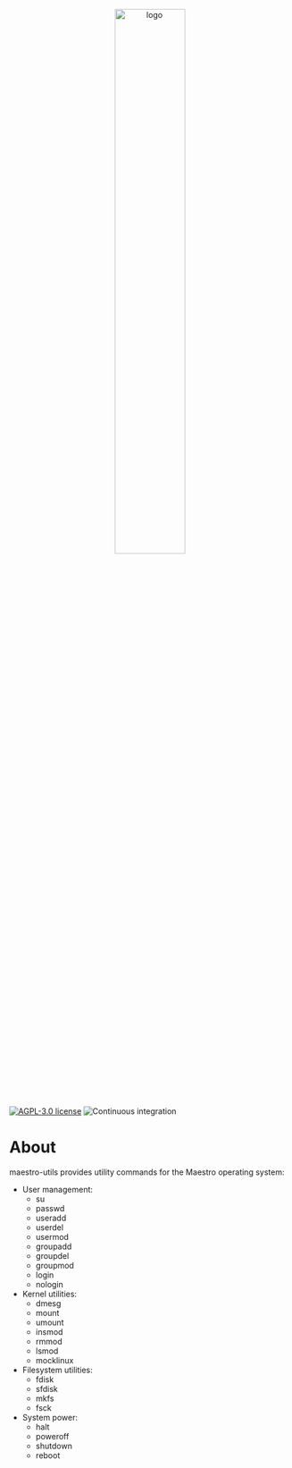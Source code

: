 <p align="center">                                                                                                                                                                                               
  <picture>
    <source media="(prefers-color-scheme: light)" srcset="https://raw.githubusercontent.com/maestro-os/maestro-lnf/master/logo-light.svg">
    <img src="https://raw.githubusercontent.com/maestro-os/maestro-lnf/master/logo.svg" alt="logo" width="50%" />
  </picture>
</p>

[![AGPL-3.0 license](https://img.shields.io/badge/license-AGPL--3.0-blue.svg?style=for-the-badge&logo=book)](./COPYING)
![Continuous integration](https://img.shields.io/github/actions/workflow/status/maestro-os/maestro-utils/check.yml?style=for-the-badge&logo=github)



# About

maestro-utils provides utility commands for the Maestro operating system:
- User management:
	- su
	- passwd
	- useradd
	- userdel
	- usermod
	- groupadd
	- groupdel
	- groupmod
	- login
	- nologin
- Kernel utilities:
	- dmesg
	- mount
	- umount
	- insmod
	- rmmod
	- lsmod
    - mocklinux
- Filesystem utilities:
	- fdisk
	- sfdisk
	- mkfs
	- fsck
- System power:
	- halt
	- poweroff
	- shutdown
	- reboot

